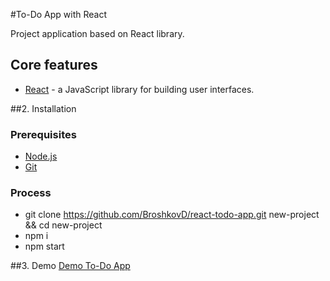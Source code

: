 #To-Do App with React

Project application based on React library.

## Core features

* [React](https://facebook.github.io/react/) - a JavaScript library for building user interfaces.

##2. Installation

### Prerequisites

* [Node.js](https://nodejs.org)
* [Git](https://git-scm.com)

### Process

* git clone https://github.com/BroshkovD/react-todo-app.git new-project && cd new-project
* npm i
* npm start

##3. Demo
[Demo To-Do App](http://91.210.164.82/react-todo/)